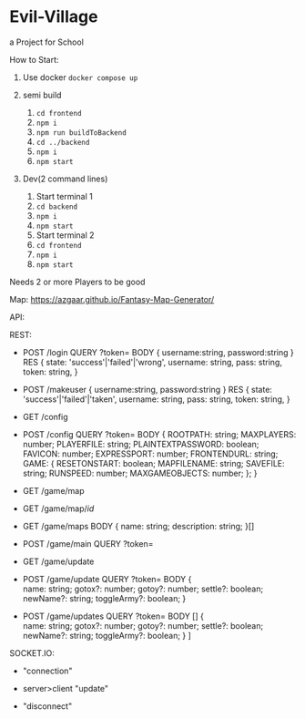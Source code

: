 # Evil-Village

a Project for School

How to Start:

1. Use docker `docker compose up`

2. semi build
   1. `cd frontend`
   2. `npm i`
   3. `npm run buildToBackend`
   4. `cd ../backend`
   5. `npm i`
   6. `npm start`

3. Dev(2 command lines)
   1. Start terminal 1
   2. `cd backend`
   3. `npm i`
   4. `npm start`
   5. Start terminal 2
   6. `cd frontend`
   7. `npm i`
   8. `npm start`

Needs 2 or more Players to be good

Map: <https://azgaar.github.io/Fantasy-Map-Generator/>

API:

REST:

- POST /login QUERY ?token= BODY { username:string, password:string }
  RES {
  state: 'success'|'failed'|'wrong',
  username: string,
  pass: string,
  token: string,
  }

- POST /makeuser { username:string, password:string }
  RES {
  state: 'success'|'failed'|'taken',
  username: string,
  pass: string,
  token: string,
  }

- GET /config

- POST /config QUERY ?token= BODY {
  ROOTPATH: string;
  MAXPLAYERS: number;
  PLAYERFILE: string;
  PLAINTEXTPASSWORD: boolean;
  FAVICON: number;
  EXPRESSPORT: number;
  FRONTENDURL: string;
  GAME: {
  RESETONSTART: boolean;
  MAPFILENAME: string;
  SAVEFILE: string;
  RUNSPEED: number;
  MAXGAMEOBJECTS: number;
  };
  }

- GET /game/map

- GET /game/map/$id$

- GET /game/maps BODY {
    name: string;
    description: string;
  }[]

- POST /game/main QUERY ?token=

- GET /game/update

- POST /game/update QUERY ?token= BODY {  
  name: string;
  gotox?: number;
  gotoy?: number;
  settle?: boolean;
  newName?: string;
  toggleArmy?: boolean;
  }

- POST /game/updates QUERY ?token= BODY []
  {  
   name: string;
  gotox?: number;
  gotoy?: number;
  settle?: boolean;
  newName?: string;
  toggleArmy?: boolean;
  }
  ]

SOCKET.IO:

- "connection"

- server>client "update"

- "disconnect"
